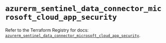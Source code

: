 # `azurerm_sentinel_data_connector_microsoft_cloud_app_security`

Refer to the Terraform Registry for docs: [`azurerm_sentinel_data_connector_microsoft_cloud_app_security`](https://registry.terraform.io/providers/hashicorp/azurerm/4.12.0/docs/resources/sentinel_data_connector_microsoft_cloud_app_security).
